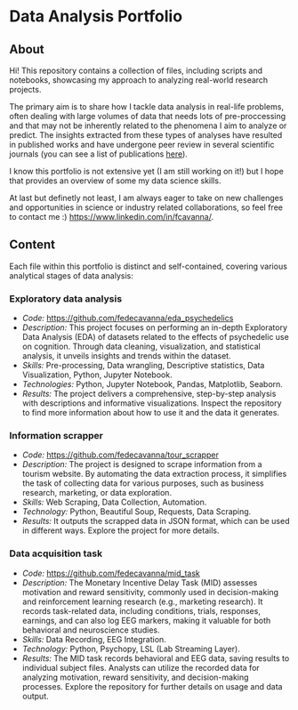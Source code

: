 # Data Analysis Portfolio 

## About

Hi! This repository contains a collection of files, including scripts and notebooks, showcasing my approach to analyzing real-world research projects.

The primary aim is to share how I tackle data analysis in real-life problems, often dealing with large volumes of data that needs lots of pre-proccessing and that may not be inherently related to the phenomena I aim to analyze or predict. The insights extracted from these types of analyses have resulted in published works and have undergone peer review in several scientific journals (you can see a list of publications [here](https://bit.ly/43t2L1R)).

I know this portfolio is not extensive yet (I am still working on it!) but I hope that provides an overview of some my data science skills. 

At last but definetly not least, I am always eager to take on new challenges and opportunities in science or industry related collaborations, so feel free to contact me :)  https://www.linkedin.com/in/fcavanna/.

## Content

Each file within this portfolio is distinct and self-contained, covering various analytical stages of data analysis:  

### **Exploratory data analysis**
* _Code:_ https://github.com/fedecavanna/eda_psychedelics
* _Description:_ This project focuses on performing an in-depth Exploratory Data Analysis (EDA) of datasets related to the effects of psychedelic use on cognition. Through data cleaning, visualization, and statistical analysis, it unveils insights and trends within the dataset.
* _Skills:_ Pre-processing, Data wrangling, Descriptive statistics, Data Visualization, Python, Jupyter Notebook.
* _Technologies:_ Python, Jupyter Notebook, Pandas, Matplotlib, Seaborn.
* _Results:_ The project delivers a comprehensive, step-by-step analysis with descriptions and informative visualizations. Inspect the repository to find more information about how to use it and the data it generates.  

### **Information scrapper**
* _Code:_ https://github.com/fedecavanna/tour_scrapper
* _Description:_ The project is designed to scrape information from a tourism website. By automating the data extraction process, it simplifies the task of collecting data for various purposes, such as business research, marketing, or data exploration.
* _Skills:_ Web Scraping, Data Collection, Automation.
* _Technology:_ Python, Beautiful Soup, Requests, Data Scraping.
* _Results:_ It outputs the scrapped data in JSON format, which can be used in different ways. Explore the project for more details.  

### **Data acquisition task**
* _Code:_ https://github.com/fedecavanna/mid_task
* _Description:_ The Monetary Incentive Delay Task (MID) assesses motivation and reward sensitivity, commonly used in decision-making and reinforcement learning research (e.g., marketing research). It records task-related data, including conditions, trials, responses, earnings, and can also log EEG markers, making it valuable for both behavioral and neuroscience studies.
* _Skills:_ Data Recording, EEG Integration.
* _Technology:_ Python, Psychopy, LSL (Lab Streaming Layer).
* _Results:_ The MID task records behavioral and EEG data, saving results to individual subject files. Analysts can utilize the recorded data for analyzing motivation, reward sensitivity, and decision-making processes. Explore the repository for further details on usage and data output.




